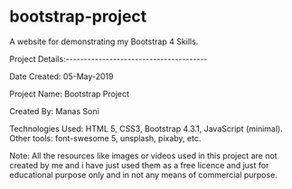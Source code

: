 # bootstrap-project
A website for demonstrating my Bootstrap 4 Skills.

Project Details:---------------------------------------

Date Created: 05-May-2019

Project Name: Bootstrap Project

Created By: Manas Soni


Technologies Used: HTML 5, CSS3, Bootstrap 4.3.1, JavaScript (minimal). 
Other tools: font-swesome 5, unsplash, pixaby, etc.

Note: All the resources like images or videos used in this project are not created by me and i have just used them as a free licence and just for educational purpose only and in not any means of commercial purpose.
